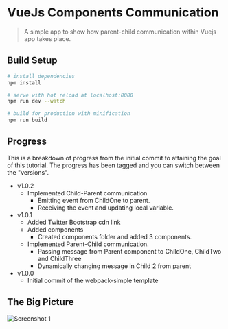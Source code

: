 # VueJs Components Communication

> A simple app to show how parent-child communication within Vuejs app takes place.

## Build Setup

``` bash
# install dependencies
npm install

# serve with hot reload at localhost:8080
npm run dev --watch

# build for production with minification
npm run build
```

## Progress
This is a breakdown of progress from the initial commit to attaining the goal of this tutorial. 
The progress has been tagged and you can switch between the "versions".

 * v1.0.2
    - Implemented Child-Parent communication
      - Emitting event from ChildOne to parent.
      - Receiving the event and updating local variable.
  * v1.0.1
    - Added Twitter Bootstrap cdn link
    - Added components 
      - Created components folder and added 3 components.
    - Implemented Parent-Child communication. 
      - Passing message from Parent component to ChildOne, ChildTwo and ChildThree
      - Dynamically changing message in Child 2 from parent
  * v1.0.0
    - Initial commit of the webpack-simple template

## The Big Picture
![Screenshot 1](https://github.com/lawrence615/component-communication/blob/master/big-picture.png)

